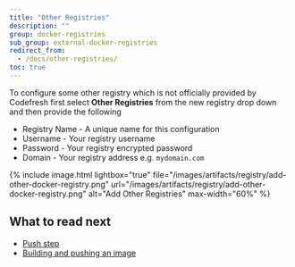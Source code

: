 ```yaml
---
title: "Other Registries"
description: ""
group: docker-registries
sub_group: external-docker-registries
redirect_from:
  - /docs/other-registries/
toc: true
---
```

To configure some other registry which is not officially provided by Codefresh first select **Other Registries** from the new registry drop down and then provide the following

* Registry Name - A unique name for this configuration
* Username - Your registry username
* Password - Your registry encrypted password
* Domain - Your registry address e.g. `mydomain.com`

{% include image.html lightbox="true" file="/images/artifacts/registry/add-other-docker-registry.png" url="/images/artifacts/registry/add-other-docker-registry.png" alt="Add Other Registries" max-width="60%" %}

## What to read next

* [Push step]({{site.baseurl}}/docs/codefresh-yaml/steps/push-1/)
* [Building and pushing an image]({{site.baseurl}}/docs/yaml-examples/examples/build-and-push-an-image/)